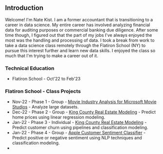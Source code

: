 ## Introduction

Welcome! I'm Nate Kist.  I am a former accountant that is transitioning to a career in data science.  My entire career has involved analyzing financial data for auditing purposes or commercial banking due diligence.  After some time though, I figured out that the part of my jobs I've always enjoyed the most was the handling and processing of data.  I took a break from work to take a data science class remotely through the Flatiron School (NY) to pursue this interest further and learn new data skills.  I enjoyed the class so much that I'm trying to make a career out of it.   

### Technical Education
- Flatiron School - Oct'22 to Feb'23

### Flatiron School - Class Projects
* Nov-22 - Phase 1 - Group - [Movie Industry Analysis for Microsoft Movie Studios](https://github.com/fetterollie/Microsoft-Movie-Analysis) - Analyze large datasets.
* Dec-22 - Phase 2 - Group - [King County Real Estate Modeling](https://github.com/ilanhaskel/Sleep-Regression-Project2) - Predict home prices using linear regression modeling.  
* Jan-22 - Phase 3 - Individual - [King County Real Estate Modeling](https://github.com/ilanhaskel/Sleep-Regression-Project2) - Predict customer churn using pipelines and classification modeling.
* Jan-22 - Phase 4 - Group -  [Apple Customer Sentiment Classifier](https://github.com/josecastillofl/phase_4_project) - Predict positive or negative sentiment using NLP techniques and classification modeling.
* 

